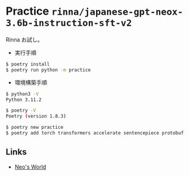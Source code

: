 # Practice `rinna/japanese-gpt-neox-3.6b-instruction-sft-v2`

Rinna お試し。

- 実行手順

```bash
$ poetry install
$ poetry run python -m practice
```

- 環境構築手順

```bash
$ python3 -V
Python 3.11.2

$ poetry -V
Poetry (version 1.8.3)

$ poetry new practice
$ poetry add torch transformers accelerate sentencepiece protobuf
```


## Links

- [Neo's World](https://neos21.net/)
